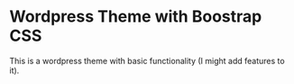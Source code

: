 # Wordpress Theme with Boostrap CSS
This is a wordpress theme with basic functionality (I might add features to it).